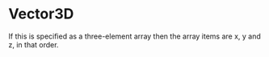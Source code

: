 # Vector3D

If this is specified as a three-element array then the array items are x, y and z, in that order.

